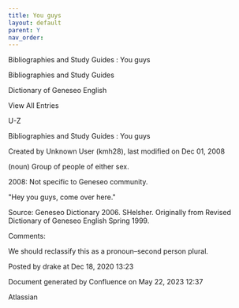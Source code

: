```yaml
---
title: You guys
layout: default
parent: Y
nav_order:
---
```


Bibliographies and Study Guides : You guys

Bibliographies and Study Guides

Dictionary of Geneseo English

View All Entries

U-Z

Bibliographies and Study Guides : You guys

Created by  Unknown User (kmh28), last modified on Dec 01, 2008

(noun) Group of people of either sex.

2008: Not specific to Geneseo community.

&quot;Hey you guys, come over here.&quot;

Source: Geneseo Dictionary 2006. SHelsher. Originally from Revised Dictionary of Geneseo English Spring 1999. 

Comments:

We should reclassify this as a pronoun–second person plural.

Posted by drake at Dec 18, 2020 13:23

Document generated by Confluence on May 22, 2023 12:37

Atlassian
